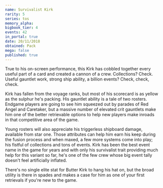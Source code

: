 ```yaml
---
name: Survivalist Kirk
rarity: 5
series: tos
memory_alpha:
bigbook_tier: 4
events: 42
in_portal: true
date: 20/11/2018
obtained: Pack
mega: false
published: true
---
```


True to his on-screen performance, this Kirk has cobbled together every useful part of a card and created a cannon of a crew. Collections? Check. Useful gauntlet work, strong ship ability, a billion events? Check, check, check.

Kirk has fallen from the voyage ranks, but most of his scorecard is as yellow as the sulphur he's packing. His gauntlet ability is a tale of two rosters. Endgame players are going to see him squeezed out by parades of Red Angel and Caretaker, but a massive number of elevated crit gauntlets make him one of the better retrievable options to help new players make inroads in that competitive area of the game.

Young rosters will also appreciate his triggerless shipboard damage, available from star one. Those attributes can help him earn his keep during the fusion process and when maxed, a few more systems come into play; his fistful of collections and tons of events. Kirk has been the best event name in the game for years and with only his survivalist trait providing much help for this variant so far, he's one of the few crew whose big event tally doesn't feel artificially inflated.

There's no single elite stat for Butter Kirk to hang his hat on, but the broad utility is there in spades and makes a case for him as one of your first retrievals if you're new to the game.
